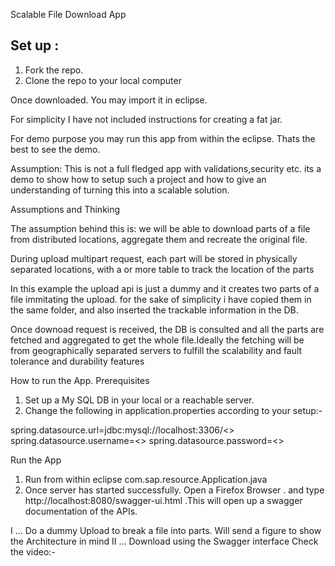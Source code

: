 Scalable File Download App

Set up :
--------
1. Fork the repo.
2. Clone the repo to your local computer

Once downloaded. You may import it in eclipse. 

For simplicity I have not included instructions for creating a fat jar. 


For demo purpose you may run this app from within the eclipse. Thats the best to see the demo.

Assumption: This is not a full fledged app with validations,security etc. its a demo to show how to setup such a project and how to give an understanding of turning this into a scalable solution.

Assumptions and Thinking


The assumption behind this is: we will be able to download parts of a file from distributed 
locations, aggregate them and recreate the original file.

During upload multipart request, each part will be stored in physically separated locations,
with a or more table to track the location of the parts 

In this example the upload api is just a dummy and it creates two parts of a file immitating the
upload. for the sake of simplicity i have copied them in the same folder, and also inserted the 
trackable information in the DB.

Once downoad request is received, the DB is consulted and all the parts are fetched and 
aggregated to get the whole file.Ideally the fetching will be from geographically separated
servers to fulfill the scalability and fault tolerance and durability features


How to run the App.
Prerequisites
1. Set up a My SQL DB in your local or a reachable server.
2. Change the following in application.properties according to your setup:-

spring.datasource.url=jdbc:mysql://localhost:3306/<<your schema name>>
spring.datasource.username=<<username>>
spring.datasource.password=<<password>>


Run the App

1. Run from within eclipse com.sap.resource.Application.java
2. Once server has started successfully. Open a Firefox Browser . and type
http://localhost:8080/swagger-ui.html .This will open up a swagger documentation of the APIs.

I ... Do a dummy Upload to break a file into parts. Will send a figure to show the Architecture in mind
II ... Download using the Swagger interface
Check the video:-
